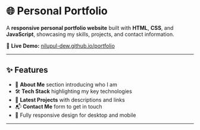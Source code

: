 # 🌐 Personal Portfolio

A **responsive personal portfolio website** built with **HTML**, **CSS**, and **JavaScript**, showcasing my skills, projects, and contact information.

🔗 **Live Demo:** [nilupul-dew.github.io/portfolio](https://nilupul-dew.github.io/portfolio/)

---

## ✨ Features

- 👤 **About Me** section introducing who I am
- 🛠️ **Tech Stack** highlighting my key technologies
- 📂 **Latest Projects** with descriptions and links
- 📬 **Contact Me** form to get in touch
- 🌟 Fully responsive design for desktop and mobile

---
